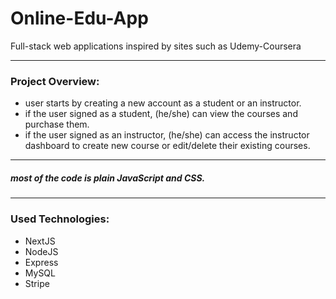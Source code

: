 # Online-Edu-App
Full-stack web applications inspired by sites such as Udemy-Coursera
<hr>

### Project Overview:
- user starts by creating a new account as a student or an instructor.
- if the user signed as a student, (he/she) can view the courses and purchase them.
- if the user signed as an instructor, (he/she) can access the instructor dashboard to create new course or edit/delete their existing courses. 
<hr>

##### most of the code is plain JavaScript and CSS.

<hr>

### Used Technologies:
<ul>
  <li>NextJS</li>
  <li>NodeJS</li>
  <li>Express</li>
  <li>MySQL</li>
  <li>Stripe</li>
</ul>
